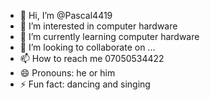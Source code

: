 - 👋 Hi, I’m @Pascal4419
- 👀 I’m interested in computer hardware 
- 🌱 I’m currently learning computer hardware 
- 💞️ I’m looking to collaborate on ...
- 📫 How to reach me 07050534422
- 😄 Pronouns: he or him
- ⚡ Fun fact: dancing and singing 

<!---
Pascal4419/Pascal4419 is a ✨ special ✨ repository because its `README.md` (this file) appears on your GitHub profile.
You can click the Preview link to take a look at your changes.
--->
